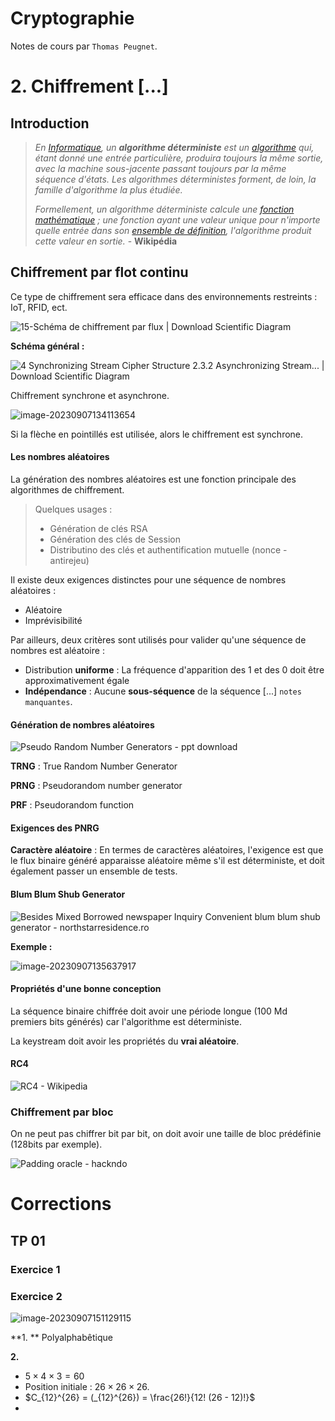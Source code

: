 # Cryptographie

Notes de cours par `Thomas Peugnet`.

# 2. Chiffrement [...]

## Introduction

> *En [Informatique](https://fr.wikipedia.org/wiki/Informatique), un **algorithme déterministe** est un [algorithme](https://fr.wikipedia.org/wiki/Algorithme) qui, étant donné une entrée particulière, produira toujours la même sortie, avec la machine sous-jacente passant toujours par la même séquence d'états. Les algorithmes déterministes forment, de loin, la famille d'algorithme la plus étudiée.*
>
> *Formellement, un algorithme déterministe calcule une [fonction mathématique](https://fr.wikipedia.org/wiki/Application_(mathématiques)) ; une fonction ayant une valeur unique pour n'importe quelle entrée dans son [ensemble de définition](https://fr.wikipedia.org/wiki/Ensemble_de_définition), l'algorithme produit cette valeur en sortie.* - **Wikipédia**

## Chiffrement par flot continu

Ce type de chiffrement sera efficace dans des environnements restreints : IoT, RFID, ect.

![15-Schéma de chiffrement par flux | Download Scientific Diagram](./assets/Schema-de-chiffrement-par-flux.png)

**Schéma général :**

![4 Synchronizing Stream Cipher Structure 2.3.2 Asynchronizing Stream... |  Download Scientific Diagram](./assets/Synchronizing-Stream-Cipher-Structure-232-Asynchronizing-Stream-Cipher-An.png)



Chiffrement synchrone et asynchrone.

![image-20230907134113654](./assets/image-20230907134113654-4086874.png)

Si la flèche en pointillés est utilisée, alors le chiffrement est synchrone.

#### Les nombres aléatoires

La génération des nombres aléatoires est une fonction principale des algorithmes de chiffrement.

> Quelques usages :
>
> - Génération de clés RSA
> - Génération des clés de Session
> - Distributino des clés et authentification mutuelle (nonce - antirejeu)

Il existe deux exigences distinctes pour une séquence de nombres aléatoires :

- Aléatoire
- Imprévisibilité

Par ailleurs, deux critères sont utilisés pour valider qu'une séquence de nombres est aléatoire : 

- Distribution **uniforme** : La fréquence d'apparition des 1 et des 0 doit être approximativement égale
- **Indépendance** : Aucune **sous-séquence** de la séquence [...] `notes manquantes`.

#### Génération de nombres aléatoires

![Pseudo Random Number Generators - ppt download](./assets/Structures+of+Random+Number+Generation.jpg)

**TRNG** : True Random Number Generator

**PRNG** : Pseudorandom number generator

**PRF** : Pseudorandom function 

#### Exigences des PNRG

**Caractère aléatoire** : En termes de caractères aléatoires, l'exigence est que le flux binaire généré apparaisse aléatoire même s'il est déterministe, et doit également passer un ensemble de tests.

#### Blum Blum Shub Generator

![Besides Mixed Borrowed newspaper Inquiry Convenient blum blum shub  generator - northstarresidence.ro](./assets/Blum+Blum+Shub+Generator+(BBS).jpg)

**Exemple :**

![image-20230907135637917](./assets/image-20230907135637917-4087800.png)

#### Propriétés d'une bonne conception

La séquence binaire chiffrée doit avoir une période longue (100 Md premiers bits générés) car l'algorithme est déterministe.

La keystream doit avoir les propriétés du **vrai aléatoire**.

#### RC4

![RC4 - Wikipedia](./assets/320px-RC4.svg.png)



### Chiffrement par bloc

On ne peut pas chiffrer bit par bit, on doit avoir une taille de bloc prédéfinie (128bits par exemple).

![Padding oracle - hackndo](./assets/sc1.png)

# Corrections

## TP 01

### Exercice 1

### Exercice 2

![image-20230907151129115](./assets/image-20230907151129115-4092291.png)

**1. ** Polyalphabêtique

**2.** 

- $5 \times 4 \times 3 = 60$  
- Position initiale : $26 \times 26 \times 26$.
- $C_{12}^{26} = (_{12}^{26}) = \frac{26!}{12! (26 - 12)!}$
- 

